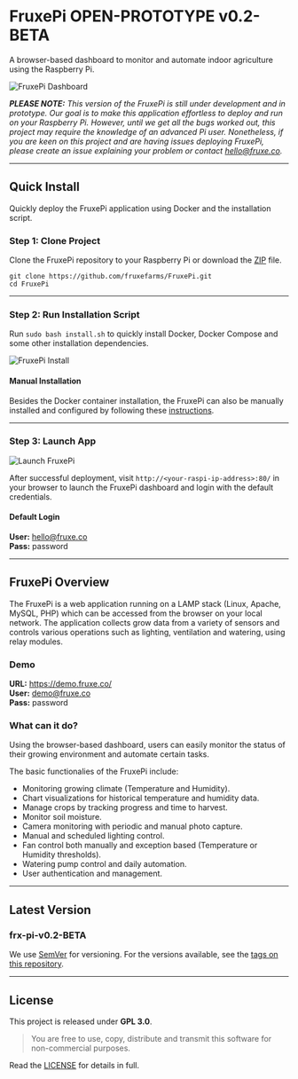# FruxePi OPEN-PROTOTYPE v0.2-BETA
A browser-based dashboard to monitor and automate indoor agriculture using the Raspberry Pi.

![FruxePi Dashboard](https://github.com/fruxefarms/FruxePi/blob/master/docs/img/screenshot-frame.png?raw=true)


***PLEASE NOTE:** This version of the FruxePi is still under development and in prototype. Our goal is to make this application effortless to deploy and run on your Raspberry Pi. However, until we get all the bugs worked out, this project may require the knowledge of an advanced Pi user. Nonetheless, if you are keen on this project and are having issues deploying FruxePi, please create an issue explaining your problem or contact <hello@fruxe.co>.*

---

## Quick Install
Quickly deploy the FruxePi application using Docker and the installation script. 

### Step 1: Clone Project
Clone the FruxePi repository to your Raspberry Pi or download the [ZIP](https://github.com/fruxefarms/FruxePi/archive/master.zip) file.

```
git clone https://github.com/fruxefarms/FruxePi.git
cd FruxePi
```
---

### Step 2: Run Installation Script

Run `sudo bash install.sh` to quickly install Docker, Docker Compose and some other installation dependencies.

![FruxePi Install](https://github.com/fruxefarms/FruxePi/blob/master/docs/img/fruxepi_install.gif?raw=true)


#### Manual Installation
Besides the Docker container installation, the FruxePi can also be manually installed and configured by following these [instructions](https://docs.fruxe.co/#/install?id=manual-installation).

---

### Step 3: Launch App
![Launch FruxePi](https://github.com/fruxefarms/FruxePi/blob/master/docs/img/fruxepi_login.gif)

After successful deployment, visit `http://<your-raspi-ip-address>:80/` in your browser to launch the FruxePi dashboard and login with the default credentials.

#### Default Login
**User:** hello@fruxe.co 
<br/>**Pass:** password 


---

## FruxePi Overview

The FruxePi is a web application running on a LAMP stack (Linux, Apache, MySQL, PHP) which can be accessed from the browser on your local network. The application collects grow data from a variety of sensors and controls various operations such as lighting, ventilation and watering, using relay modules.

### Demo
**URL:**  https://demo.fruxe.co/
</br>**User:**  demo@fruxe.co
</br>**Pass:**  password


### What can it do?

Using the browser-based dashboard, users can easily monitor the status of their growing environment and automate certain tasks. 

The basic functionalies of the FruxePi include:

- Monitoring growing climate (Temperature and Humidity).
- Chart visualizations for historical temperature and humidity data.
- Manage crops by tracking progress and time to harvest.
- Monitor soil moisture.
- Camera monitoring with periodic and manual photo capture.
- Manual and scheduled lighting control.
- Fan control both manually and exception based (Temperature or Humidity thresholds).
- Watering pump control and daily automation.
- User authentication and management.
---

## Latest Version 

### frx-pi-v0.2-BETA
We use [SemVer](http://semver.org/) for versioning. For the versions available, see the [tags on this repository](https://github.com/fruxefarms/FruxePi/tags). 

---

## License

This project is released under **GPL 3.0**. 
>You are free to use, copy, distribute and transmit this software for non-commercial purposes. 

Read the [LICENSE](https://github.com/fruxefarms/FruxePi/blob/master/LICENSE.md) for details in full.
